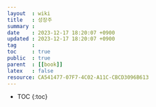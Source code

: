 ```yaml
---
layout  : wiki
title   : 성장주 
summary : 
date    : 2023-12-17 18:20:07 +0900
updated : 2023-12-17 18:20:07 +0900
tag     : 
toc     : true
public  : true
parent  : [[book]]
latex   : false
resource: CA541477-07F7-4C02-A11C-CBCD3096B613
---
```

* TOC
{:toc}

# 
